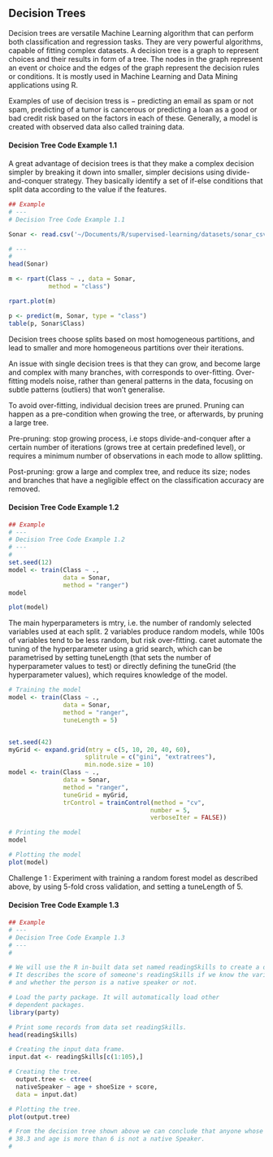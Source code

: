 
## Decision Trees

Decision trees are versatile Machine Learning algorithm that can perform both classification and regression tasks. They are very powerful algorithms, capable of fitting complex datasets. 
A decision tree is a graph to represent choices and their results in form of a tree. The nodes in the graph represent an event or choice and the edges of the graph represent the decision rules or conditions. It is mostly used in Machine Learning and Data Mining applications using R.

Examples of use of decision tress is − predicting an email as spam or not spam, predicting of a tumor is cancerous or predicting a loan as a good or bad credit risk based on the factors in each of these. Generally, a model is created with observed data also called training data. 

#### Decision Tree Code Example 1.1

A great advantage of decision trees is that they make a complex decision simpler by breaking it down into smaller, simpler decisions using divide-and-conquer strategy. They basically identify a set of if-else conditions that split data according to the value if the features.




```R
## Example 
# ---
# Decision Tree Code Example 1.1

Sonar <- read.csv('~/Documents/R/supervised-learning/datasets/sonar_csv.csv', header=TRUE)

# ---
# 
head(Sonar)

m <- rpart(Class ~ ., data = Sonar,
           method = "class")

rpart.plot(m)


```


```R
p <- predict(m, Sonar, type = "class")
table(p, Sonar$Class)


```

Decision trees choose splits based on most homogeneous partitions, and lead to smaller and more homogeneous partitions over their iterations.

An issue with single decision trees is that they can grow, and become large and complex with many branches, with corresponds to over-fitting. Over-fitting models noise, rather than general patterns in the data, focusing on subtle patterns (outliers) that won’t generalise.

To avoid over-fitting, individual decision trees are pruned. Pruning can happen as a pre-condition when growing the tree, or afterwards, by pruning a large tree.

Pre-pruning: stop growing process, i.e stops divide-and-conquer after a certain number of iterations (grows tree at certain predefined level), or requires a minimum number of observations in each mode to allow splitting.

Post-pruning: grow a large and complex tree, and reduce its size; nodes and branches that have a negligible effect on the classification accuracy are removed.

#### Decision Tree Code Example 1.2


```R
## Example 
# ---
# Decision Tree Code Example 1.2
# ---
# 
set.seed(12)
model <- train(Class ~ .,
               data = Sonar,
               method = "ranger") 
model


```


```R
plot(model)


```

The main hyperparameters is mtry, i.e. the number of randomly selected variables used at each split. 2 variables produce random models, while 100s of variables tend to be less random, but risk over-fitting. caret automate the tuning of the hyperparameter using a grid search, which can be parametrised by setting tuneLength (that sets the number of hyperparameter values to test) or directly defining the tuneGrid (the hyperparameter values), which requires knowledge of the model.


```R
# Training the model
model <- train(Class ~ .,
               data = Sonar,
               method = "ranger",
               tuneLength = 5)


set.seed(42)
myGrid <- expand.grid(mtry = c(5, 10, 20, 40, 60),
                     splitrule = c("gini", "extratrees"),
                     min.node.size = 10)
model <- train(Class ~ .,
               data = Sonar,
               method = "ranger", 
               tuneGrid = myGrid,
               trControl = trainControl(method = "cv",
                                       number = 5,
                                       verboseIter = FALSE))

# Printing the model
model


```


```R
# Plotting the model
plot(model)


```

Challenge 1 : Experiment with training a random forest model as described above, by using 5-fold cross validation, and setting a tuneLength of 5.




#### Decision Tree Code Example 1.3


```R
## Example 
# ---
# Decision Tree Code Example 1.3
# ---
# 

# We will use the R in-built data set named readingSkills to create a decision tree. 
# It describes the score of someone's readingSkills if we know the variables "age","shoesize","score" 
# and whether the person is a native speaker or not.

# Load the party package. It will automatically load other
# dependent packages.
library(party)

# Print some records from data set readingSkills.
head(readingSkills)


```


```R
# Creating the input data frame.
input.dat <- readingSkills[c(1:105),]

# Creating the tree.
  output.tree <- ctree(
  nativeSpeaker ~ age + shoeSize + score, 
  data = input.dat)

# Plotting the tree.
plot(output.tree)


```


```R
# From the decision tree shown above we can conclude that anyone whose readingSkills score is less than 
# 38.3 and age is more than 6 is not a native Speaker.
# 

```
